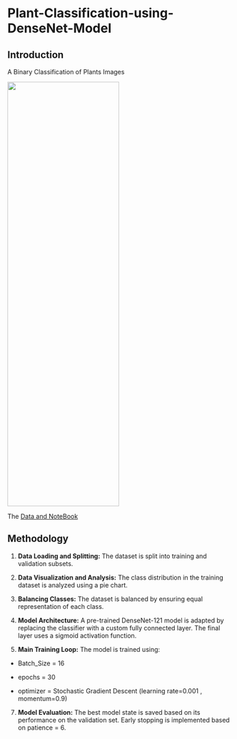 # Plant-Classification-using-DenseNet-Model
 
## Introduction
A Binary Classification of Plants Images

<img src="https://github.com/a5medashraf/Plant-Classification-using-DenseNet-Model/assets/72763763/90a1c928-ed6e-4fb7-aef8-e51f5a6ebd09" width="250" height="950">

The [Data and NoteBook](https://www.kaggle.com/code/a5medashraf/plant-classification-using-densenet-model)

## Methodology

1. **Data Loading and Splitting:**
   The dataset is split into training and validation subsets.

2. **Data Visualization and Analysis:**
   The class distribution in the training dataset is analyzed using a pie chart.

3. **Balancing Classes:**
   The dataset is balanced by ensuring equal representation of each class.

4. **Model Architecture:** 
A pre-trained DenseNet-121 model is adapted by replacing the classifier with a custom fully connected layer.
The final layer uses a sigmoid activation function.

5. **Main Training Loop:**
The model is trained using:

- Batch_Size = 16
* epochs = 30
+ optimizer = Stochastic Gradient Descent (learning rate=0.001 , momentum=0.9)


7. **Model Evaluation:**
The best model state is saved based on its performance on the validation set.
Early stopping is implemented based on patience = 6.

